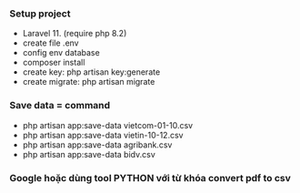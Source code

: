 ### Setup project

- Laravel 11. (require php 8.2)
- create file .env
- config env database
- composer install
- create key: php artisan key:generate
- create migrate: php artisan migrate

### Save data = command
- php artisan app:save-data vietcom-01-10.csv
- php artisan app:save-data vietin-10-12.csv
- php artisan app:save-data agribank.csv
- php artisan app:save-data bidv.csv

### Google hoặc dùng tool PYTHON với từ khóa convert pdf to csv

